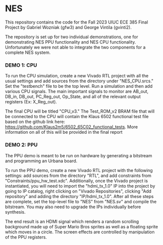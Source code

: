 # NES

This repository contains the code for the Fall 2023 UIUC ECE 385 Final Project by Gabriel Wozniak (gfw3) and George Vintila (gvinti2). 

The repository is set up for two individual demonstrations, one for demonstrating NES PPU functionality and NES CPU functionality. Unfortunately we were not able to integrate the two components for a complete NES system.

### DEMO 1: CPU

To run the CPU simulation, create a new Vivado RTL project with all the usual settings and add sources from the directory under "NES_CPU.srcs." Set the "testbench" file to be the top level. Run a simulation and then add various CPU signals. The main important signals to monitor are AB_out, DB_in, DB_out, PC_Reg_out, Op_State, and all of the relevant output registers (Ex: X_Reg_out).

The final CPU will be titled "CPU_v3." The Test_ROM_v2 BRAM file that will be connected to the CPU will contain the Klaus 6502 functional test file based on the github link here: https://github.com/Klaus2m5/6502_65C02_functional_tests. More information on all of this will be provided in the final report


### DEMO 2: PPU

The PPU demo is meant to be run on hardware by generating a bitstream and programming an Urbana board. 

To run the PPU demo, create a new Vivado RTL project with the following settings: add sources from the directory "RTL", and add constraints from "Constraints/ppu_hw_test.xdc". Additionally, once the Vivado project is instantiated, you will need to import the "hdmi_tx_1.0" IP into the project by going to IP catalog, right clicking on "Vivado Repositories", clicking "Add repository" and adding the directory "IP/hdmi_tx_1.0". After all these steps are complete, set the top-level file to "NES" from "NES.sv" and compile the bitstream. You may also need to upgrade the IPs individually before synthesis.

The end result is an HDMI signal which renders a random scrolling background made up of Super Mario Bros sprites as well as a floating sprite which moves in a circle. The screen effects are controlled by manipulation of the PPU registers.
